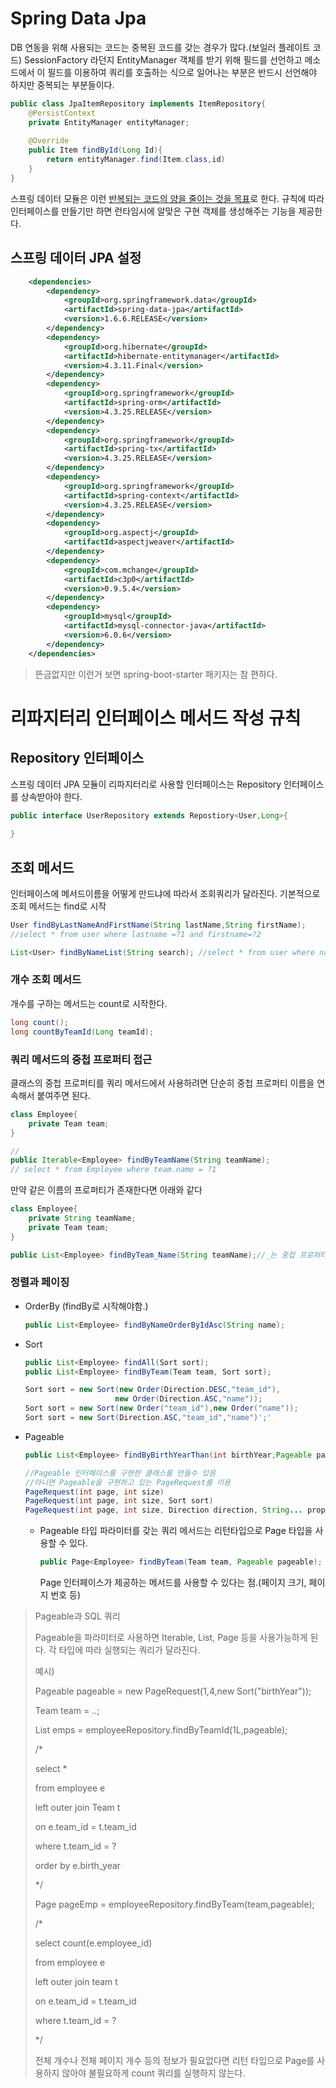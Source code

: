 # Spring Data Jpa

DB 연동을 위해 사용되는 코드는 중복된 코드를 갖는 경우가 많다.(보일러 플레이트 코드) SessionFactory 라던지 EntityManager 객체를 받기 위해 필드를 선언하고 메소드에서 이 필드를 이용하여 쿼리를 호출하는 식으로 일어나는 부분은 반드시 선언해야 하지만 중복되는 부분들이다. 

```java
public class JpaItemRepository implements ItemRepository{
    @PersistContext
    private EntityManager entityManager;
    
    @Override
    public Item findById(Long Id){
        return entityManager.find(Item.class,id)
    }
}
```

스프링 데이터 모듈은 이런 <u>반복되는 코드의 양을 줄이는 것을 목표</u>로 한다. 규칙에 따라 인터페이스를 만들기만 하면 런타임시에 알맞은 구현 객체를 생성해주는 기능을 제공한다.



## 스프링 데이터 JPA 설정

```xml
    <dependencies>
        <dependency>
            <groupId>org.springframework.data</groupId>
            <artifactId>spring-data-jpa</artifactId>
            <version>1.6.6.RELEASE</version>
        </dependency>
        <dependency>
            <groupId>org.hibernate</groupId>
            <artifactId>hibernate-entitymanager</artifactId>
            <version>4.3.11.Final</version>
        </dependency>
        <dependency>
            <groupId>org.springframework</groupId>
            <artifactId>spring-orm</artifactId>
            <version>4.3.25.RELEASE</version>
        </dependency>
        <dependency>
            <groupId>org.springframework</groupId>
            <artifactId>spring-tx</artifactId>
            <version>4.3.25.RELEASE</version>
        </dependency>
        <dependency>
            <groupId>org.springframework</groupId>
            <artifactId>spring-context</artifactId>
            <version>4.3.25.RELEASE</version>
        </dependency>
        <dependency>
            <groupId>org.aspectj</groupId>
            <artifactId>aspectjweaver</artifactId>
        </dependency>
        <dependency>
            <groupId>com.mchange</groupId>
            <artifactId>c3p0</artifactId>
            <version>0.9.5.4</version>
        </dependency>
        <dependency>
            <groupId>mysql</groupId>
            <artifactId>mysql-connector-java</artifactId>
            <version>6.0.6</version>
        </dependency>
    </dependencies>
```

> 뜬금없지만 이런거 보면 spring-boot-starter 패키지는 참 편하다.



# 리파지터리 인터페이스 메서드 작성 규칙

## Repository 인터페이스

스프링 데이터 JPA 모듈이 리파지터리로 사용할 인터페이스는 Repository 인터페이스를 상속받아야 한다.

```java
public interface UserRepository extends Repostiory<User,Long>{
    
}
```



## 조회 메서드

인터페이스에 메서드이름을 어떻게 만드냐에 따라서 조회쿼리가 달라진다. 기본적으로 조회 메서드는 find로 시작

```java
User findByLastNameAndFirstName(String lastName,String firstName);
//select * from user where lastname =?1 and firstname=?2

List<User> findByNameList(String search); //select * from user where name like ?1
```

### 개수 조회 메서드

개수를 구하는 메서드는 count로 시작한다.

```java
long count();
long countByTeamId(Long teamId);
```

### 쿼리 메서드의 중첩 프로퍼티 접근

클래스의 중첩 프로퍼티를 쿼리 메서드에서 사용하려면 단순히 중첩 프로퍼티 이름을 연속해서 붙여주면 된다.

```java
class Employee{
    private Team team;
}

//
public Iterable<Employee> findByTeamName(String teamName);
// select * from Employee where team.name = ?1
```

만약 같은 이름의 프로퍼티가 존재한다면 아래와 같다

```java
class Employee{
    private String teamName;
    private Team team;
}

public List<Employee> findByTeam_Name(String teamName);//_는 중첩 프로퍼티임을 나타냄
```

### 정렬과 페이징

- OrderBy (findBy로 시작해야함.)

  ```java
  public List<Employee> findByNameOrderByIdAsc(String name);
  ```

- Sort

  ```java
  public List<Employee> findAll(Sort sort);
  public List<Employee> findByTeam(Team team, Sort sort);
  ```

  ```java
  Sort sort = new Sort(new Order(Direction.DESC,"team_id"),
                      new Order(Direction.ASC,"name"));
  Sort sort = new Sort(new Order("team_id"),new Order("name"));
  Sort sort = new Sort(Direction.ASC,"team_id","name")';'
  ```

- Pageable

  ```java
  public List<Employee> findByBirthYearThan(int birthYear,Pageable pageable);
  ```

  ```java
  //Pageable 인터페이스를 구현한 클래스를 만들수 있음
  //아니면 Pageable을 구현하고 있는 PageRequest를 이용
  PageRequest(int page, int size)
  PageRequest(int page, int size, Sort sort)
  PageRequest(int page, int size, Direction direction, String... properties)
  ```

  - Pageable 타입 파라미터를 갖는 쿼리 메서드는 리턴타입으로 Page<T> 타입을 사용할 수 있다.

    ```java
    public Page<Employee> findByTeam(Team team, Pageable pageable);
    ```

    Page 인터페이스가 제공하는 메서드를 사용할 수 있다는 점.(페이지 크기, 페이지 번호 등)

> Pageable과 SQL 쿼리
>
> Pageable을 파라미터로 사용하면 Iterable, List, Page 등을 사용가능하게 된다. 각 타입에 따라 실행되는 쿼리가 달라진다.
>
> 예시)
>
> Pageable pageable = new PageRequest(1,4,new Sort("birthYear"));
>
> Team team = ..;
>
> List<Employee> emps = employeeRepository.findByTeamId(1L,pageable);
>
> /*
>
> select * 
>
> from employee e 
>
> left outer join Team t 
>
> on e.team_id = t.team_id 
>
> where t.team_id = ?
>
> order by e.birth_year
>
> */
>
> Page<Employee> pageEmp = employeeRepository.findByTeam(team,pageable);
>
> /*
>
> select count(e.employee_id) 
>
> from employee e
>
> left outer join team t
>
> on e.team_id = t.team_id
>
> where t.team_id = ?
>
> */
>
> 전체 개수나 전체 페이지 개수 등의 정보가 필요없다면 리턴 타입으로 Page를 사용하지 않아야 불필요하게 count 쿼리를 실행하지 않는다. 